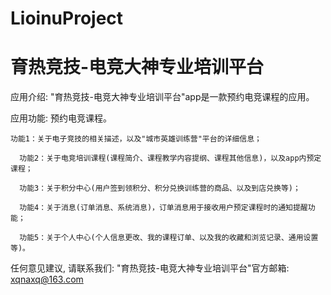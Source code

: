# LioinuProject
# 育热竞技-电竞大神专业培训平台

  应用介绍: "育热竞技-电竞大神专业培训平台"app是一款预约电竞课程的应用。

  应用功能: 预约电竞课程。
  
    功能1：关于电子竞技的相关描述，以及"城市英雄训练营"平台的详细信息；

	  功能2：关于电竞培训课程(课程简介、课程教学内容提纲、课程其他信息)，以及app内预定课程；

	  功能3：关于积分中心(用户签到领积分、积分兑换训练营的商品、以及到店兑换等)；

	  功能4：关于消息(订单消息、系统消息)，订单消息用于接收用户预定课程时的通知提醒功能；

	  功能5：关于个人中心(个人信息更改、我的课程订单、以及我的收藏和浏览记录、通用设置等)。
    
  任何意见建议, 请联系我们: 
  "育热竞技-电竞大神专业培训平台"官方邮箱: xqnaxq@163.com
